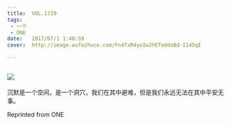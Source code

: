 ```yaml
---
title:	VOL.1729
tags:
 - 一个
 - ONE
date:	2017/07/1 1:40:59
cover:	http://image.wufazhuce.com/Fn4TxR4yoIwJhEToddoBd-I145qI

---
```

![](http://image.wufazhuce.com/Fn4TxR4yoIwJhEToddoBd-I145qI)
---

沉默是一个空间，是一个洞穴，我们在其中避难，但是我们永远无法在其中平安无事。
 
Reprinted from ONE
